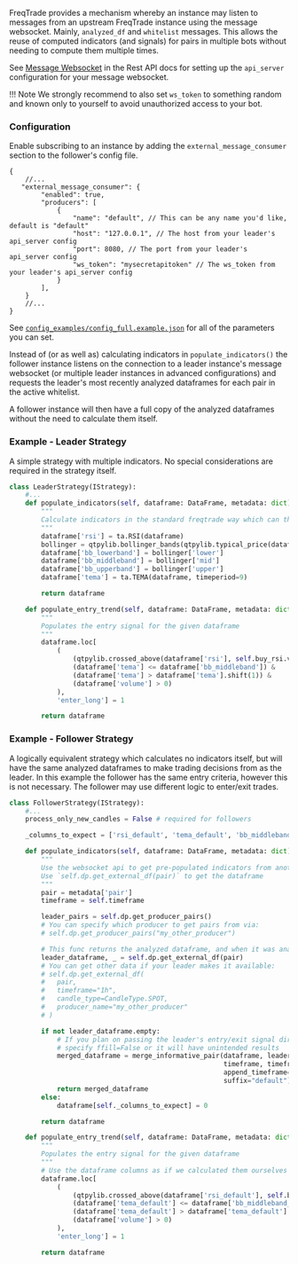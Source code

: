 FreqTrade provides a mechanism whereby an instance may listen to messages from an upstream FreqTrade instance using the message websocket. Mainly, `analyzed_df` and `whitelist` messages. This allows the reuse of computed indicators (and signals) for pairs in multiple bots without needing to compute them multiple times.

See [Message Websocket](rest-api.md#message-websocket) in the Rest API docs for setting up the `api_server` configuration for your message websocket.

!!! Note
    We strongly recommend to also set `ws_token` to something random and known only to yourself to avoid unauthorized access to your bot.

### Configuration

Enable subscribing to an instance by adding the `external_message_consumer` section to the follower's config file.

```jsonc
{
    //...
   "external_message_consumer": {
        "enabled": true,
        "producers": [
            {
                "name": "default", // This can be any name you'd like, default is "default"
                "host": "127.0.0.1", // The host from your leader's api_server config
                "port": 8080, // The port from your leader's api_server config
                "ws_token": "mysecretapitoken" // The ws_token from your leader's api_server config
            }
        ],
    }
    //...
}
```

See [`config_examples/config_full.example.json`](https://github.com/freqtrade/freqtrade/blob/develop/config_examples/config_full.example.json) for all of the parameters you can set.

Instead of (or as well as) calculating indicators in `populate_indicators()` the follower instance listens on the connection to a leader instance's message websocket (or multiple leader instances in advanced configurations) and requests the leader's most recently analyzed dataframes for each pair in the active whitelist.

A follower instance will then have a full copy of the analyzed dataframes without the need to calculate them itself.

### Example - Leader Strategy

A simple strategy with multiple indicators. No special considerations are required in the strategy itself.

```py
class LeaderStrategy(IStrategy):
    #...
    def populate_indicators(self, dataframe: DataFrame, metadata: dict) -> DataFrame:
        """
        Calculate indicators in the standard freqtrade way which can then be broadcast to other instances
        """
        dataframe['rsi'] = ta.RSI(dataframe)
        bollinger = qtpylib.bollinger_bands(qtpylib.typical_price(dataframe), window=20, stds=2)
        dataframe['bb_lowerband'] = bollinger['lower']
        dataframe['bb_middleband'] = bollinger['mid']
        dataframe['bb_upperband'] = bollinger['upper']
        dataframe['tema'] = ta.TEMA(dataframe, timeperiod=9)

        return dataframe

    def populate_entry_trend(self, dataframe: DataFrame, metadata: dict) -> DataFrame:
        """
        Populates the entry signal for the given dataframe
        """
        dataframe.loc[
            (
                (qtpylib.crossed_above(dataframe['rsi'], self.buy_rsi.value)) &
                (dataframe['tema'] <= dataframe['bb_middleband']) &
                (dataframe['tema'] > dataframe['tema'].shift(1)) &
                (dataframe['volume'] > 0)
            ),
            'enter_long'] = 1

        return dataframe
```

### Example - Follower Strategy

A logically equivalent strategy which calculates no indicators itself, but will have the same analyzed dataframes to make trading decisions from as the leader. In this example the follower has the same entry criteria, however this is not necessary. The follower may use different logic to enter/exit trades.

```py
class FollowerStrategy(IStrategy):
    #...
    process_only_new_candles = False # required for followers

    _columns_to_expect = ['rsi_default', 'tema_default', 'bb_middleband_default']

    def populate_indicators(self, dataframe: DataFrame, metadata: dict) -> DataFrame:
        """
        Use the websocket api to get pre-populated indicators from another FreqTrade instance.
        Use `self.dp.get_external_df(pair)` to get the dataframe
        """
        pair = metadata['pair']
        timeframe = self.timeframe

        leader_pairs = self.dp.get_producer_pairs()
        # You can specify which producer to get pairs from via:
        # self.dp.get_producer_pairs("my_other_producer")

        # This func returns the analyzed dataframe, and when it was analyzed
        leader_dataframe, _ = self.dp.get_external_df(pair)
        # You can get other data if your leader makes it available:
        # self.dp.get_external_df(
        #   pair,
        #   timeframe="1h",
        #   candle_type=CandleType.SPOT,
        #   producer_name="my_other_producer"
        # )

        if not leader_dataframe.empty:
            # If you plan on passing the leader's entry/exit signal directly,
            # specify ffill=False or it will have unintended results
            merged_dataframe = merge_informative_pair(dataframe, leader_dataframe,
                                                      timeframe, timeframe,
                                                      append_timeframe=False,
                                                      suffix="default")
            return merged_dataframe
        else:
            dataframe[self._columns_to_expect] = 0

        return dataframe

    def populate_entry_trend(self, dataframe: DataFrame, metadata: dict) -> DataFrame:
        """
        Populates the entry signal for the given dataframe
        """
        # Use the dataframe columns as if we calculated them ourselves
        dataframe.loc[
            (
                (qtpylib.crossed_above(dataframe['rsi_default'], self.buy_rsi.value)) &
                (dataframe['tema_default'] <= dataframe['bb_middleband_default']) &
                (dataframe['tema_default'] > dataframe['tema_default'].shift(1)) &
                (dataframe['volume'] > 0)
            ),
            'enter_long'] = 1

        return dataframe
```
